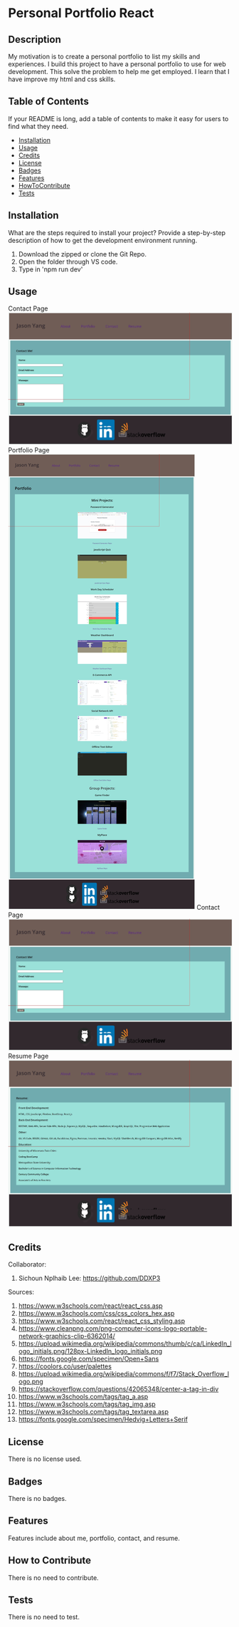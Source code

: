 # Personal Portfolio React

## Description

My motivation is to create a personal portfolio to list my skills and experiences.
I build this project to have a personal portfolio to use for web development.
This solve the problem to help me get employed.
I learn that I have improve my html and css skills.

## Table of Contents

If your README is long, add a table of contents to make it easy for users to find what they need.

- [Installation](#installation)
- [Usage](#usage)
- [Credits](#credits)
- [License](#license)
- [Badges](#badges)
- [Features](#features)
- [HowToContribute](#how-to-contribute)
- [Tests](#tests)

## Installation

What are the steps required to install your project? Provide a step-by-step description of how to get the development environment running.

1. Download the zipped or clone the Git Repo.
2. Open the folder through VS code.
3. Type in 'npm run dev'

## Usage

Contact Page
![contact](src/assets/images/contact.jpg)
Portfolio Page
![portfolio](src/assets/images/portfolio.jpg)
Contact Page
![contact](src/assets/images/contact.jpg)
Resume Page
![resume](src/assets/images/resume.jpg)

## Credits

Collaborator:

1. Sichoun Nplhaib Lee: https://github.com/DDXP3

Sources:

1. https://www.w3schools.com/react/react_css.asp
2. https://www.w3schools.com/css/css_colors_hex.asp
3. https://www.w3schools.com/react/react_css_styling.asp
4. https://www.cleanpng.com/png-computer-icons-logo-portable-network-graphics-clip-6362014/
5. https://upload.wikimedia.org/wikipedia/commons/thumb/c/ca/LinkedIn_logo_initials.png/128px-LinkedIn_logo_initials.png
6. https://fonts.google.com/specimen/Open+Sans
7. https://coolors.co/user/palettes
8. https://upload.wikimedia.org/wikipedia/commons/f/f7/Stack_Overflow_logo.png
9. https://stackoverflow.com/questions/42065348/center-a-tag-in-div
10. https://www.w3schools.com/tags/tag_a.asp
11. https://www.w3schools.com/tags/tag_img.asp
12. https://www.w3schools.com/tags/tag_textarea.asp
13. https://fonts.google.com/specimen/Hedvig+Letters+Serif

## License

There is no license used.

## Badges

There is no badges.

## Features

Features include about me, portfolio, contact, and resume.

## How to Contribute

There is no need to contribute.

## Tests

There is no need to test.